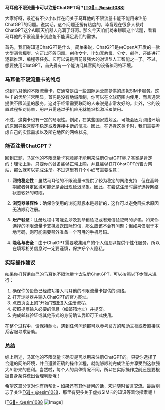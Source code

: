 **马耳他不限流量卡可以注册ChatGPT吗？[[TG💪+ @esim1088](https://t.me/s/esim1088)]**

大家好呀，最近有不少小伙伴在问关于马耳他的不限流量卡能不能用来注册ChatGPT的问题。说实话，这个问题还挺有热度的，毕竟现在很多人都对ChatGPT这个AI聊天机器人充满了好奇。那么今天咱们就来聊聊这个话题，看看马耳他的不限流量卡到底能不能满足我们的需求。

首先，我们得知道ChatGPT是什么。简单来说，ChatGPT是由OpenAI开发的一款大型语言模型，它可以回答问题、创作文字，比如写故事、公文、邮件，还能进行逻辑推理、编程等任务。它可以说是目前最强大的对话型人工智能之一了。不过，想要使用ChatGPT，首先得有一个能访问其官网的设备和网络环境。

### 马耳他不限流量卡的特点

说到马耳他的不限流量卡，它通常是由一些国际运营商提供的虚拟SIM卡服务。这种卡的优势非常明显，首先是没有地域限制，你可以在全球范围内使用，而且通常提供不限流量的服务，这对于经常需要联网的人来说是非常友好的。此外，它的设置过程相对简单，用户只需通过手机应用就能轻松激活和使用。

不过，这类卡也有一定的局限性。例如，在某些国家或地区，可能会因为网络环境的原因导致速度不稳定或者连接中断的情况。因此，在选择这类卡时，我们需要考虑自己的实际需求以及所在地区的网络状况。

### 能否注册ChatGPT？

回到正题，马耳他的不限流量卡究竟能不能用来注册ChatGPT呢？答案是肯定的！理论上讲，只要你的设备能够正常上网，并且能够打开ChatGPT的官方网站，那么就可以完成注册。不过这里有几个小细节需要注意：

1. **网络稳定性**：虽然马耳他的不限流量卡提供了较为稳定的网络支持，但在高峰期或者特定区域可能还是会出现延迟现象。因此，在尝试注册时最好选择网络状态较好的时段。

2. **浏览器兼容性**：确保你使用的浏览器版本是最新的，这样可以避免因技术原因无法顺利注册。

3. **账户验证**：注册过程中可能会涉及到邮箱验证或者短信验证码的步骤。如果你选择的不限流量卡支持发送国际短信，那么应该不会有问题；但如果仅限于本地号码，则可能需要额外准备一个可用的手机号码。

4. **隐私与安全**：由于ChatGPT需要收集用户的个人信息以提供个性化服务，所以在填写相关信息时一定要谨慎，保护好个人隐私。

### 实际操作建议

如果你打算用自己的马耳他不限流量卡去注册ChatGPT，可以按照以下步骤来进行：

1. 确保你的设备已经成功接入马耳他的不限流量卡提供的网络。
2. 打开浏览器并输入ChatGPT的官方网址。
3. 点击页面上的“开始”按钮进入注册流程。
4. 按照提示输入必要的信息（如邮箱地址）并提交。
5. 完成邮箱验证或其他形式的身份确认后即可正式使用。

在整个过程中，请保持耐心，遇到任何问题都可以参考官方的帮助文档或者直接联系客服寻求帮助。

### 总结

综上所述，马耳他的不限流量卡确实是可以用来注册ChatGPT的。只要你选择了合适的网络环境，并且遵循正确的操作流程，就能够顺利完成注册并享受到这款强大AI带来的便利。当然啦，每个人的具体情况不同，所以在实际操作之前还是要根据自身条件做出合理判断哦！

希望这篇分享对你有所帮助~ 如果还有其他疑问的话，欢迎随时留言交流。最后别忘了关注[TG💪+ @esim1088](https://t.me/s/esim1088)，那里有更多关于虚拟SIM卡的知识等着你探索呢！

[[TG💪+ @esim1088](https://t.me/s/esim1088) ![Image](https://i.postimg.cc/4NQfJmqS/Snipaste-2025-05-13-00-14-12.png)]